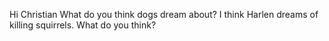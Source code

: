 Hi Christian
What do you think dogs dream about?
I think Harlen dreams of killing squirrels.
What do you think?
